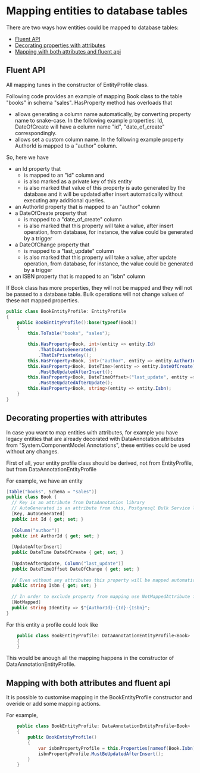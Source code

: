 # Mapping entities to database tables #
There are two ways how entities could be mapped to database tables:
* [Fluent API](#fluent-api)
* [Decorating properties with attributes](#decorating-properties-with-attributes)
* [Mapping with both attributes and fluent api](#mapping-with-both-attributes-and-fluent-api)

## Fluent API

All mapping tunes in the constructor of EntityProfile class. 

Following code provides an example of mapping Book class to the table "books" in schema "sales".
HasProperty method has overloads that 
- allows generating a column name automatically, by converting property name to snake-case. In the following example properties: Id, DateOfCreate will have a column name "id", "date_of_create" correspondingly.
- allows set a custom column name. In the following example property AuthorId is mapped to a "author" column.

So, here we have 
- an Id property that 
  - is mapped to an "id" column and 
  - is also marked as a private key of this entity
  - is also marked that value of this property is auto generated by the database and it will be updated after insert automatically without executing any additional queries.
- an AuthorId property that is mapped to an "author" column
- a DateOfCreate property that 
  - is mapped to a "date_of_create" column
  - is also marked that this property will take a value, after insert operation, from database, for instance, the value could be generated by a trigger
- a DateOfChange property that
  - is mapped to a "last_update" column
  - is also marked that this property will take a value, after update operation, from database, for instance, the value could be generated by a trigger
- an ISBN property that is mapped to an "isbn" column

If Book class has more properties, they will not be mapped and they will not be passed to a database table. 
Bulk operations will not change values of these not mapped properties.

```c#
public class BookEntityProfile: EntityProfile
{
    public BookEntityProfile():base(typeof(Book))
    {    
        this.ToTable("books", "sales");

        this.HasProperty<Book, int>(entity => entity.Id)
            .ThatIsAutoGenerated()
            .ThatIsPrivateKey();
        this.HasProperty<Book, int>("author", entity => entity.AuthorId);
        this.HasProperty<Book, DateTime>(entity => entity.DateOfCreate)
            .MustBeUpdatedAfterInsert(); 
        this.HasProperty<Book, DateTimeOffset>("last_update", entity => entity.DateOfChange)
            .MustBeUpdatedAfterUpdate();
        this.HasProperty<Book, string>(entity => entity.Isbn);            
    }
}
```

## Decorating properties with attributes

In case you want to map entities with attributes, for example you have legacy entities that are already decorated with DataAnnotation attributes from "System.ComponentModel.Annotations", these entities could be used without any changes.

First of all, your entity profile class should be derived, not from EntityProfile, but from DataAnnotationEntityProfile<TEntity>

For example, we have an entity
```c#
[Table("books", Schema = "sales")]
public class Book {
  // Key is an attribute from DataAnnotation library
  // AutoGenerated is an attribute from this, Postgresql Bulk Service library, and indicates that property value is Auto generated
  [Key, AutoGenerated]
  public int Id { get; set; }
  
  [Column("author")]
  public int AuthorId { get; set; }
  
  [UpdateAfterInsert]
  public DateTime DateOfCreate { get; set; }
  
  [UpdateAfterUpdate, Column("last_update")]
  public DateTimeOffset DateOfChange { get; set; }
  
  // Even without any attributes this property will be mapped automatically
  public string Isbn { get; set; }
  
  // In order to exclude property from mapping use NotMappedAttribute from DataAnnotation library
  [NotMapped]
  public string Identity => $"{AuthorId}-{Id}-{Isbn}";
}
```

For this entity a profile could look like
```c#
    public class BookEntityProfile: DataAnnotationEntityProfile<Book>
    {
    }
```
This would be anough all the mapping happens in the constructor of DataAnnotationEntityProfile<Book>.

## Mapping with both attributes and fluent api

It is possible to customise mapping in the BookEntityProfile constructor and overide or add some mapping actions.

For example, 
```c#
    public class BookEntityProfile: DataAnnotationEntityProfile<Book>
    {
        public BookEntityProfile()
        {
            var isbnPropertyProfile = this.Properties[nameof(Book.Isbn)];
            isbnPropertyProfile.MustBeUpdatedAfterInsert();
        }
    }
```
